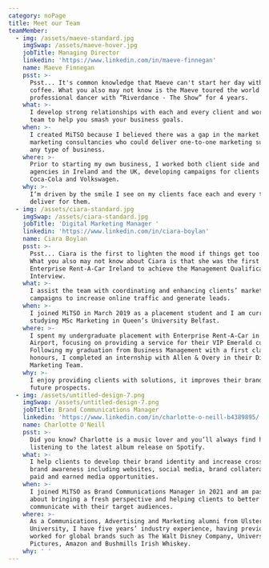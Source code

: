 ```yaml
---
category: noPage
title: Meet our Team
teamMember:
  - img: /assets/maeve-standard.jpg
    imgSwap: /assets/maeve-hover.jpg
    jobTitle: Managing Director
    linkedin: 'https://www.linkedin.com/in/maeve-finnegan'
    name: Maeve Finnegan
    psst: >-
      Psst... It's common knowledge that Maeve can't start her day without a
      coffee. What you also may not know is the Maeve toured the world as a
      professional dancer with “Riverdance - The Show” for 4 years.
    what: >-
      I develop strong relationships with each and every client and work with my
      team to help you smash your business goals.
    when: >-
      I created MiTSO because I believed there was a gap in the market for
      marketing consultancies who could deliver one-to-one marketing support for
      any type of business.
    where: >-
      Prior to starting my own business, I worked both client side and within
      agencies in Ireland and the UK, developing campaigns for clients such as
      Coca-Cola and Volkswagen.
    why: >-
      I‘m driven by the smile I see on my clients face each and every time we
      deliver for them.
  - img: /assets/ciara-standard.jpg
    imgSwap: /assets/ciara-standard.jpg
    jobTitle: 'Digital Marketing Manager '
    linkedin: 'https://www.linkedin.com/in/ciara-boylan'
    name: Ciara Boylan
    psst: >-
      Psst... Ciara is the first to lighten the mood if things get too serious!
      What you also may not know about Ciara is that she was the first intern in
      Enterprise Rent-A-Car Ireland to achieve the Management Qualification
      Interview.
    what: >-
      I assist the team with coordinating and enhancing clients’ marketing
      campaigns to increase online traffic and generate leads.
    when: >-
      I joined MiTSO in March 2019 as a placement student and I am currently
      studying MSc Marketing in Queen’s University Belfast.
    where: >-
      I spent my undergraduate placement with Enterprise Rent-A-Car in Dublin
      Airport, focusing on providing a service for their VIP Emerald customers.
      Following my graduation from Business Management with a first class
      honours, I completed an internship with Allen & Overy in their Digital
      Marketing Team.
    why: >-
      I enjoy providing clients with solutions, it improves their brand and
      future prospects.
  - img: /assets/untitled-design-7.png
    imgSwap: /assets/untitled-design-7.png
    jobTitle: Brand Communications Manager
    linkedin: 'https://www.linkedin.com/in/charlotte-o-neill-b4389895/'
    name: Charlotte O'Neill
    psst: >-
      Did you know? Charlotte is a music lover and you’ll always find her
      listening to the latest album release on Spotify.
    what: >-
      I help clients to develop their brand identity and increase cross-channel
      brand awareness including websites, social media, brand collateral and
      paid and earned media opportunities.
    when: >-
      I joined MiTSO as Brand Communications Manager in 2021 and am passionate
      about bringing a fresh perspective and helping clients to better
      communicate with their target audiences.
    where: >-
      As a Communications, Advertising and Marketing alumni from Ulster
      University, I have five years’ industry experience, having previously
      worked for global brands such as The Walt Disney Company, Universal
      Pictures, Amazon and Bushmills Irish Whiskey.
    why: ' '
---
```


